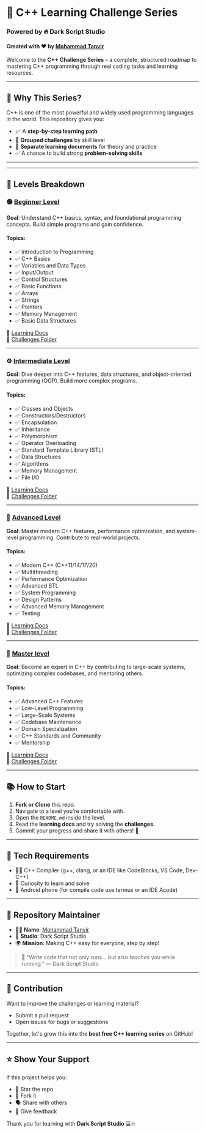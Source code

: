 # 🚀 C++ Learning Challenge Series
### Powered by 🔥 **Dark Script Studio**
#### Created with ❤️ by [Mohammad Tanvir](https://github.com/villainXtanvir)

Welcome to the **C++ Challenge Series** – a complete, structured roadmap to mastering C++ programming through real coding tasks and learning resources.

---

## 🧠 Why This Series?

C++ is one of the most powerful and widely used programming languages in the world. This repository gives you:

- 📈 A **step-by-step learning path**
- 🧩 **Grouped challenges** by skill level
- 📘 **Separate learning documents** for theory and practice
- ✅ A chance to build strong **problem-solving skills**

---

---

## 🔰 Levels Breakdown

### 🟢 [Beginner Level](./level-01-beginner/README.md)
**Goal**: Understand C++ basics, syntax, and foundational programming concepts. Build simple programs and gain confidence.

#### Topics:
- ✅ Introduction to Programming
- ✅ C++ Basics
- ✅ Variables and Data Types
- ✅ Input/Output
- ✅ Control Structures
- ✅ Basic Functions
- ✅ Arrays
- ✅ Strings
- ✅ Pointers
- ✅ Memory Management
- ✅ Basic Data Structures

📖 [Learning Docs](./level-01-beginner/docs/README.md)  
🧩 [Challenges Folder](./level-01-beginner/challenges/)

---

### ⚙️ [Intermediate Level](./level-02-intermediate/README.md)
**Goal**: Dive deeper into C++ features, data structures, and object-oriented programming (OOP). Build more complex programs.

#### Topics:
- ✅ Classes and Objects
- ✅ Constructors/Destructors
- ✅ Encapsulation
- ✅ Inheritance
- ✅ Polymorphism
- ✅ Operator Overloading
- ✅ Standard Template Library (STL)
- ✅ Data Structures
- ✅ Algorithms
- ✅ Memory Management
- ✅ File I/O

📖 [Learning Docs](./level-02-intermediate/docs/learning.md)  
🧩 [Challenges Folder](./level-02-intermediate/challenges/)

---

### 🦾 [Advanced Level](./level-03-advanced/README.md)
**Goal**: Master modern C++ features, performance optimization, and system-level programming. Contribute to real-world projects.

#### Topics:
- ✅ Modern C++ (C++11/14/17/20)
- ✅ Multithreading
- ✅ Performance Optimization
- ✅ Advanced STL
- ✅ System Programming
- ✅ Design Patterns
- ✅ Advanced Memory Management
- ✅ Testing

📖 [Learning Docs](./level-03-advanced/docs/learning.md)  
🧩 [Challenges Folder](./level-03-advanced/challenges/)

---

### 🧠 [Master level](./level-04-master)
**Goal**: Become an expert in C++ by contributing to large-scale systems, optimizing complex codebases, and mentoring others.

#### Topics:
- ✅ Advanced C++ Features
- ✅ Low-Level Programming
- ✅ Large-Scale Systems
- ✅ Codebase Maintenance
- ✅ Domain Specialization
- ✅ C++ Standards and Community
- ✅ Mentorship

📖 [Learning Docs](./level-04-master/docs/learning.md)  
🧩 [Challenges Folder](./level-04-master/challenges/)

--- 

## 📚 How to Start

1. **Fork or Clone** this repo.
2. Navigate to a level you're comfortable with.
3. Open the `README.md` inside the level.
4. Read the **learning docs** and try solving the **challenges**.
5. Commit your progress and share it with others! 💪

---

## 🔧 Tech Requirements

- 🧑‍💻 C++ Compiler (g++, clang, or an IDE like CodeBlocks, VS Code, Dev-C++)
- 🧠 Curiosity to learn and solve
- 📱 Android phone (for compile code use termux or an IDE Acode)

---

## 📌 Repository Maintainer

- 👨‍💻 **Name**: [Mohammad Tanvir](https://github.com/villainXtanvir) 
- 🏢 **Studio**: Dark Script Studio  
- 🌍 **Mission**: Making C++ easy for everyone, step by step!

> 💬 “Write code that not only runs… but also *teaches* you while running.” — Dark Script Studio

---

## 🌟 Contribution

Want to improve the challenges or learning material?
- Submit a pull request
- Open issues for bugs or suggestions

Together, let's grow this into the **best free C++ learning series** on GitHub!

---

## ⭐ Show Your Support

If this project helps you:

- 🌟 Star the repo  
- 🍴 Fork it  
- 🗣️ Share with others  
- 💬 Give feedback

Thank you for learning with **Dark Script Studio** 💻🔥